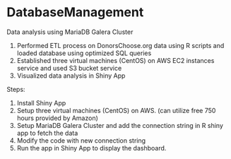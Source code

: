 # DatabaseManagement

Data analysis using MariaDB Galera Cluster 
1. Performed ETL process on DonorsChoose.org data using R scripts and loaded database using optimized SQL queries
2. Established three virtual machines (CentOS) on AWS EC2 instances service and used S3 bucket service
3. Visualized data analysis in Shiny App

Steps:
1. Install Shiny App
2. Setup three virtual machines (CentOS) on AWS. (can utilize free 750 hours provided by Amazon)
3. Setup MariaDB Galera Cluster and add the connection string in R shiny app to fetch the data
4. Modify the code with new connection string
5. Run the app in Shiny App to display the dashboard.
